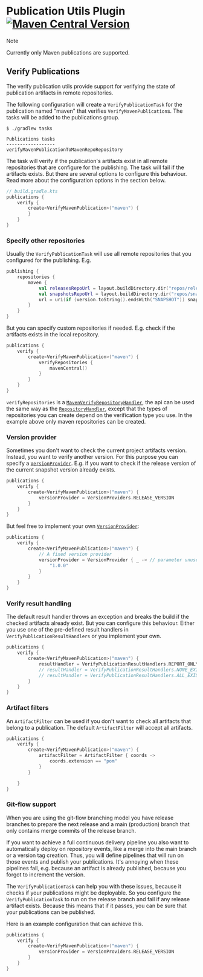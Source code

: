# Publication Utils Plugin [![Maven Central Version](https://img.shields.io/maven-central/v/com.link-intersystems.gradle.publication-utils/com.link-intersystems.gradle.publication-utils.gradle.plugin)](https://mvnrepository.com/artifactCoordinates/com.link-intersystems.gradle.publication-utils)

> [!NOTE]
> Currently only Maven publications are supported.

## Verify Publications

The verify publication utils provide support for verifying the state of publication artifacts in remote repositories.

The following configuration will create a `VerifyPublicationTask` for the publication named "maven" that verifies
`VerifyMavenPublication`s. The tasks will be added to the publications group.

```shell
$ ./gradlew tasks

Publications tasks
------------------
verifyMavenPublicationToMavenRepoRepository
```

The task will verify if the publication's artifacts exist in all remote repositories that are configure for the
publishing.
The task will fail if the artifacts exists. But there are several options to configure this behaviour.
Read more about the configuration options in the section below.

```kotlin
// build.gradle.kts
publications {
    verify {
        create<VerifyMavenPublication>("maven") {
        }
    }
}
```

### Specify other repositories

Usually the `VerifyPublicationTask` will use all remote repositories that you configured for the publishing. E.g.

```kotlin
publishing {
    repositories {
        maven {
            val releasesRepoUrl = layout.buildDirectory.dir("repos/releases")
            val snapshotsRepoUrl = layout.buildDirectory.dir("repos/snapshots")
            url = uri(if (version.toString().endsWith("SNAPSHOT")) snapshotsRepoUrl else releasesRepoUrl)
        }
    }
}
```

But you can specify custom repositories if needed. E.g. check if the artifacts exists in the local repository.

```kotlin
publications {
    verify {
        create<VerifyMavenPublication>("maven") {
            verifyRepositories {
                mavenCentral()
            }
        }
    }
}
```

`verifyRepositories` is a [
`MavenVerifyRepositoryHandler`](src/main/java/com/link_intersystems/gradle/publication/plugins/verify/maven/MavenVerifyRepositoryHandler.java),
the api can be used the same way as the [
`RepositoryHandler`](https://docs.gradle.org/current/javadoc/org/gradle/api/artifacts/dsl/RepositoryHandler.html),
except that the types of repositories you can create depend on the verification type you use. In the example above only
maven
repositories can be created.

### Version provider

Sometimes you don't want to check the current project artifacts version. Instead, you want to verify another version.
For this purpose you can specify a [
`VersionProvider`](src/main/java/com/link_intersystems/gradle/publication/VersionProvider.java). E.g. if you want to
check if the release version of the current
snapshot version already exists.

```kotlin
publications {
    verify {
        create<VerifyMavenPublication>("maven") {
            versionProvider = VersionProviders.RELEASE_VERSION
        }
    }
}
```

But feel free to implement your own [
`VersionProvider`](src/main/java/com/link_intersystems/gradle/publication/VersionProvider.java):

```kotlin
publications {
    verify {
        create<VerifyMavenPublication>("maven") {
            // A fixed version provider
            versionProvider = VersionProvider { _ -> // parameter unused rename to use it
                "1.0.0"
            }
        }
    }
}
```

### Verify result handling

The default result handler throws an exception and breaks the build if the checked artifacts already exist. But you can
configure this behaviour. Either you use one of the pre-defined result handlers in `VerifyPublicationResultHandlers` or
you implement your own.

```kotlin
publications {
    verify {
        create<VerifyMavenPublication>("maven") {
            resultHandler = VerifyPublicationResultHandlers.REPORT_ONLY
            // resultHandler = VerifyPublicationResultHandlers.NONE_EXISTS // the default
            // resultHandler = VerifyPublicationResultHandlers.ALL_EXIST
        }
    }
}
```

### Artifact filters

An `ArtifactFilter` can be used if you don't want to check all artifacts that belong to a publication. The
default `ArtifactFilter` will accept all artifacts.

```kotlin
publications {
    verify {
        create<VerifyMavenPublication>("maven") {
            artifactFilter = ArtifactFilter { coords ->
                coords.extension == "pom"
            }
        }

    }
}
```

### Git-flow support

When you are using the git-flow branching model you have release branches to prepare the next release and a main
(production) branch that only contains merge commits of the release branch.

If you want to achieve a full continuous delivery pipeline you also want to automatically deploy on repository events,
like a merge into the main branch or a version tag creation. Thus, you will define pipelines that will run on those
events and publish your publications. It's annoying when these pipelines fail, e.g. because an artifact is
already published, because you forgot to increment the version.

The `VerifyPublicationTask` can help you with these issues, because it checks if your publications might be deployable.
So you configure the `VerifyPublicationTask` to run on the release branch and fail if any release artifact exists.
Because this means that if it passes, you can be sure that your publications can be published.

Here is an example configuration that can achieve this.

```kotlin
publications {
    verify {
        create<VerifyMavenPublication>("maven") {
            versionProvider = VersionProviders.RELEASE_VERSION
        }
    }
}
```
